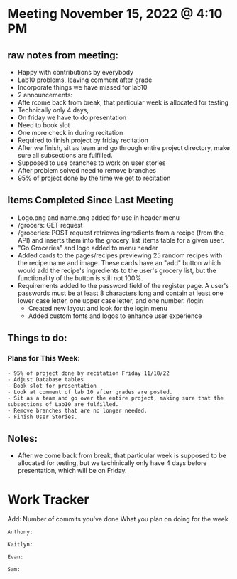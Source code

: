 # Meeting November 15, 2022 @ 4:10 PM

## raw notes from meeting: 
- Happy with contributions by everybody
- Lab10 problems, leaving comment after grade 
- Incorporate things we have missed for lab10 
- 2 announcements:
- Afte rcome back from break, that particular week is allocated for testing
- Technically only 4 days,
- On friday we have to do presentation
- Need to book slot 
- One more check in during recitation
- Required to finish project by friday recitation
- After we finish, sit as team and go through entire project directory, make sure all subsections are fulfilled. 
- Supposed to use branches to work on user stories
- After problem solved need to remove branches
- 95% of project done by the time we get to recitation

## Items Completed Since Last Meeting

  - Logo.png and name.png added for use in header menu
  - /grocers: GET request
  - /groceries: POST request retrieves ingredients from a recipe (from the API) and inserts them into the grocery_list_items table for a given user.
  - "Go Groceries" and logo added to menu header
  - Added cards to the pages/recipes previewing 25 random recipes with the recipe name and image. These cards have an "add" button which would add the recipe's ingredients to the user's grocery list, but the functionality of the button is still not 100%.
  - Requirements added to the password field of the register page. A user's passwords must be at least 8 characters long and contain at least one lower case letter, one upper case letter, and one number.
  /login:
    - Created new layout and look for the login menu
    - Added custom fonts and logos to enhance user experience
    
## Things to do:

### Plans for This Week:
    - 95% of project done by recitation Friday 11/18/22
    - Adjust Database tables
    - Book slot for presentation
    - Look at comment of lab 10 after grades are posted.
    - Sit as a team and go over the entire project, making sure that the subsections of Lab10 are fulfilled.
    - Remove branches that are no longer needed.
    - Finish User Stories. 
    
## Notes:
  - After we come back from break, that particular week is supposed to be allocated for testing, but we techinically only have 4 days before presentation, which will be on Friday.

# Work Tracker 
Add: Number of commits you've done
     What you plan on doing for the week

    Anthony: 

    Kaitlyn: 

    Evan: 
    
    Sam: 

